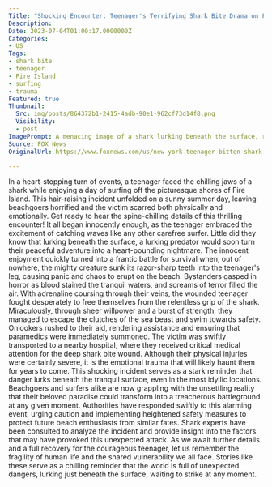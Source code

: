 ```yaml
---
Title: "Shocking Encounter: Teenager's Terrifying Shark Bite Drama on Fire Island Revealed!"
Description: 
Date: 2023-07-04T01:00:17.0000000Z
Categories:
- US
Tags:
- shark bite
- teenager
- Fire Island
- surfing
- trauma
Featured: true
Thumbnail:
  Src: img/posts/864372b1-2415-4adb-90e1-962cf73d14f8.png
  Visibility:
  - post
ImagePrompt: A menacing image of a shark lurking beneath the surface, ready to strike, against the backdrop of a picturesque beach on Fire Island.
Source: FOX News
OriginalUrl: https://www.foxnews.com/us/new-york-teenager-bitten-shark-while-surfing-off-fire-island

---
```

In a heart-stopping turn of events, a teenager faced the chilling jaws of a shark while enjoying a day of surfing off the picturesque shores of Fire Island. This hair-raising incident unfolded on a sunny summer day, leaving beachgoers horrified and the victim scarred both physically and emotionally. Get ready to hear the spine-chilling details of this thrilling encounter! 
 It all began innocently enough, as the teenager embraced the excitement of catching waves like any other carefree surfer. Little did they know that lurking beneath the surface, a lurking predator would soon turn their peaceful adventure into a heart-pounding nightmare. 
 The innocent enjoyment quickly turned into a frantic battle for survival when, out of nowhere, the mighty creature sunk its razor-sharp teeth into the teenager's leg, causing panic and chaos to erupt on the beach. Bystanders gasped in horror as blood stained the tranquil waters, and screams of terror filled the air. 
 With adrenaline coursing through their veins, the wounded teenager fought desperately to free themselves from the relentless grip of the shark. Miraculously, through sheer willpower and a burst of strength, they managed to escape the clutches of the sea beast and swim towards safety. 
 Onlookers rushed to their aid, rendering assistance and ensuring that paramedics were immediately summoned. The victim was swiftly transported to a nearby hospital, where they received critical medical attention for the deep shark bite wound. Although their physical injuries were certainly severe, it is the emotional trauma that will likely haunt them for years to come.
This shocking incident serves as a stark reminder that danger lurks beneath the tranquil surface, even in the most idyllic locations. Beachgoers and surfers alike are now grappling with the unsettling reality that their beloved paradise could transform into a treacherous battleground at any given moment. 
Authorities have responded swiftly to this alarming event, urging caution and implementing heightened safety measures to protect future beach enthusiasts from similar fates. Shark experts have been consulted to analyze the incident and provide insight into the factors that may have provoked this unexpected attack.
As we await further details and a full recovery for the courageous teenager, let us remember the fragility of human life and the shared vulnerability we all face. Stories like these serve as a chilling reminder that the world is full of unexpected dangers, lurking just beneath the surface, waiting to strike at any moment. 
